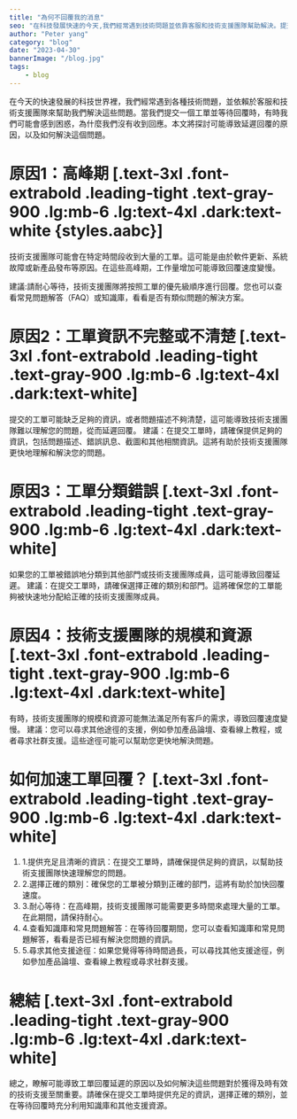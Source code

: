 ```yaml
---
title: "為何不回覆我的消息"
seo: "在科技發展快速的今天,我們經常遇到技術問題並依靠客服和技術支援團隊幫助解決。提交工單後等待回覆時,我們有時困惑為何沒有收到回應。本文探討可能導致回覆延遲的原因和解決方法。原因可能是高峰期、工單資訊不完整、錯誤分類或團隊資源有限。解決方法是提供完整資訊、選擇正確類別、耐心等待、查看常見問題和其他支援途徑。瞭解這些原因和方法,有助您獲得適時技術支援。提交工單時給足資訊,選對類別,等待時利用知識庫等資源"
author: "Peter yang"
category: "blog"
date: "2023-04-30"
bannerImage: "/blog.jpg"
tags:
    - blog
---
```

在今天的快速發展的科技世界裡，我們經常遇到各種技術問題，並依賴於客服和技術支援團隊來幫助我們解決這些問題。當我們提交一個工單並等待回覆時，有時我們可能會感到困惑，為什麼我們沒有收到回應。本文將探討可能導致延遲回覆的原因，以及如何解決這個問題。
# 原因1：高峰期 [.text-3xl .font-extrabold .leading-tight .text-gray-900 .lg:mb-6 .lg:text-4xl .dark:text-white {styles.aabc}]
技術支援團隊可能會在特定時間段收到大量的工單。這可能是由於軟件更新、系統故障或新產品發布等原因。在這些高峰期，工作量增加可能導致回覆速度變慢。

建議:請耐心等待，技術支援團隊將按照工單的優先級順序進行回覆。您也可以查看常見問題解答（FAQ）或知識庫，看看是否有類似問題的解決方案。

# 原因2：工單資訊不完整或不清楚 [.text-3xl .font-extrabold .leading-tight .text-gray-900 .lg:mb-6 .lg:text-4xl .dark:text-white]
提交的工單可能缺乏足夠的資訊，或者問題描述不夠清楚，這可能導致技術支援團隊難以理解您的問題，從而延遲回覆。
建議：在提交工單時，請確保提供足夠的資訊，包括問題描述、錯誤訊息、截圖和其他相關資訊。這將有助於技術支援團隊更快地理解和解決您的問題。

# 原因3：工單分類錯誤 [.text-3xl .font-extrabold .leading-tight .text-gray-900 .lg:mb-6 .lg:text-4xl .dark:text-white]
如果您的工單被錯誤地分類到其他部門或技術支援團隊成員，這可能導致回覆延遲。
建議：在提交工單時，請確保選擇正確的類別和部門。這將確保您的工單能夠被快速地分配給正確的技術支援團隊成員。

# 原因4：技術支援團隊的規模和資源 [.text-3xl .font-extrabold .leading-tight .text-gray-900 .lg:mb-6 .lg:text-4xl .dark:text-white]
有時，技術支援團隊的規模和資源可能無法滿足所有客戶的需求，導致回覆速度變慢。
建議：您可以尋求其他途徑的支援，例如參加產品論壇、查看線上教程，或者尋求社群支援。這些途徑可能可以幫助您更快地解決問題。
# 如何加速工單回覆？ [.text-3xl .font-extrabold .leading-tight .text-gray-900 .lg:mb-6 .lg:text-4xl .dark:text-white]
1. 1.提供充足且清晰的資訊：在提交工單時，請確保提供足夠的資訊，以幫助技術支援團隊快速理解您的問題。
2. 2.選擇正確的類別：確保您的工單被分類到正確的部門，這將有助於加快回覆速度。
3. 3.耐心等待：在高峰期，技術支援團隊可能需要更多時間來處理大量的工單。在此期間，請保持耐心。
4. 4.查看知識庫和常見問題解答：在等待回覆期間，您可以查看知識庫和常見問題解答，看看是否已經有解決您問題的資訊。
5. 5.尋求其他支援途徑：如果您覺得等待時間過長，可以尋找其他支援途徑，例如參加產品論壇、查看線上教程或尋求社群支援。
# 總結 [.text-3xl .font-extrabold .leading-tight .text-gray-900 .lg:mb-6 .lg:text-4xl .dark:text-white]
總之，瞭解可能導致工單回覆延遲的原因以及如何解決這些問題對於獲得及時有效的技術支援至關重要。請確保在提交工單時提供充足的資訊，選擇正確的類別，並在等待回覆時充分利用知識庫和其他支援資源。
